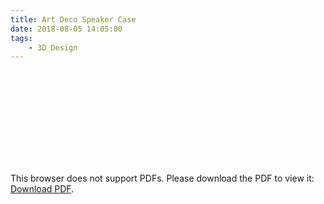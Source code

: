 ```yaml
---
title: Art Deco Speaker Case
date: 2018-08-05 14:05:00
tags: 
    - 3D Design
---
```


<object data="https://butty-builds.me/Art%20Deco%20Speaker.pdf" type="application/pdf" width="100%" height="700px">
<! -- Waylan & amc @ https://stackoverflow.com/questions/39777166/display-pdf-image-in-markdown -->
    <embed src="https://butty-builds.me/Art%20Deco%20Speaker.pdf">
        <p>This browser does not support PDFs. Please download the PDF to view it: <a href="https://butty-builds.me/Art%20Deco%20Speaker.pdf">Download PDF</a>.</p>
    </embed>
</object>


